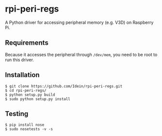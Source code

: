 # rpi-peri-regs

A Python driver for accessing peripheral memory (e.g. V3D) on Raspberry Pi.


## Requirements

Because it accesses the peripheral through `/dev/mem`, you need to be root to
run this driver.


## Installation

```
$ git clone https://github.com/Idein/rpi-peri-regs.git
$ cd rpi-peri-regs/
$ python setup.py build
$ sudo python setup.py install
```


## Testing

```
$ pip install nose
$ sudo nosetests -v -s
```
